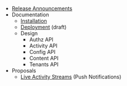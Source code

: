 * [Release Announcements](https://github.com/oaeproject/Hilary/wiki/Release-Announcements)
* Documentation
  * [Installation](https://github.com/oaeproject/Hilary/blob/master/README.md)
  * [Deployment](https://github.com/oaeproject/Hilary/wiki/Deployment-Documentation) (draft)
  * Design
    * Authz API
    * Activity API
    * Config API
    * Content API
    * Tenants API
* Proposals
  * [Live Activity Streams](https://github.com/oaeproject/Hilary/wiki/Live-Activity-Streams) (Push Notifications)